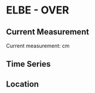 # ELBE - OVER

## Current Measurement

Current measurement: <Value topic="rivers/pegel-online/ELBE/OVER/measurementValue"/> cm

## Time Series

<TimeSeries topic="rivers/pegel-online/ELBE/OVER/measurementValue" period="week" />

## Location

<WorldMap>
  <Marker lat="53.42869208255753" lon="10.101120233110475" labelTopic="rivers/pegel-online/ELBE/OVER/measurementValue" />
</WorldMap>
